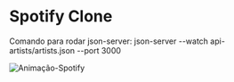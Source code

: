 # Spotify Clone

Comando para rodar json-server: json-server --watch api-artists/artists.json --port 3000

![Animação-Spotify](https://github.com/ClaudianiCerino/Spotify_Clone/assets/155901794/e4b73211-bebc-44b8-ad09-72dde2531199)
